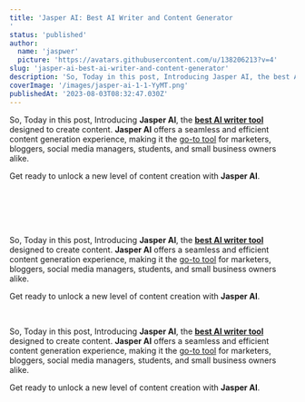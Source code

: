 ```yaml
---
title: 'Jasper AI: Best AI Writer and Content Generator
'
status: 'published'
author:
  name: 'jaspwer'
  picture: 'https://avatars.githubusercontent.com/u/138206213?v=4'
slug: 'jasper-ai-best-ai-writer-and-content-generator'
description: 'So, Today in this post, Introducing Jasper AI, the best AI writer tool designed to create content. Jasper AI offers a seamless and efficient content generation experience, making it the go-to tool for marketers, bloggers, social media '
coverImage: '/images/jasper-ai-1-1-YyMT.png'
publishedAt: '2023-08-03T08:32:47.030Z'
---
```


So, Today in this post, Introducing **Jasper AI**, the [**best AI writer tool**](https://dragganaitool.com/category/ai-writer/) designed to create content. **Jasper AI** offers a seamless and efficient content generation experience, making it the [go-to tool](https://dragganaitool.com/category/ai-tool/) for marketers, bloggers, social media managers, students, and small business owners alike.

Get ready to unlock a new level of content creation with **Jasper AI**.

<br>

<br>

<br>

<br>

So, Today in this post, Introducing **Jasper AI**, the [**best AI writer tool**](https://dragganaitool.com/category/ai-writer/) designed to create content. **Jasper AI** offers a seamless and efficient content generation experience, making it the [go-to tool](https://dragganaitool.com/category/ai-tool/) for marketers, bloggers, social media managers, students, and small business owners alike.

Get ready to unlock a new level of content creation with **Jasper AI**.

<br>

So, Today in this post, Introducing **Jasper AI**, the [**best AI writer tool**](https://dragganaitool.com/category/ai-writer/) designed to create content. **Jasper AI** offers a seamless and efficient content generation experience, making it the [go-to tool](https://dragganaitool.com/category/ai-tool/) for marketers, bloggers, social media managers, students, and small business owners alike.

Get ready to unlock a new level of content creation with **Jasper AI**.

<br>

